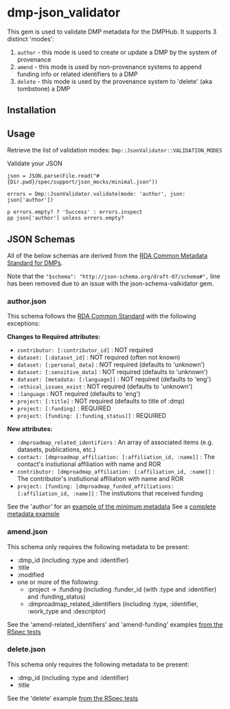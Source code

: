 # dmp-json_validator

This gem is used to validate DMP metadata for the DMPHub. It supports 3 distinct 'modes':

1. `author` - this mode is used to create or update a DMP by the system of provenance
2. `amend` - this mode is used by non-provenance systems to append funding info or related identifiers to a DMP
3. `delete` - this mode is used by the provenance system to 'delete' (aka tombstone) a DMP

## Installation



## Usage

Retrieve the list of validation modes:
`Dmp::JsonValidator::VALIDATION_MODES`

Validate your JSON
```
json = JSON.parse(File.read("#{Dir.pwd}/spec/support/json_mocks/minimal.json"))

errors = Dmp::JsonValidator.validate(mode: 'author', json: json['author'])

p errors.empty? ? 'Success' : errors.inspect
pp json['author'] unless errors.empty?
```

## JSON Schemas

All of the below schemas are derived from the [RDA Common Metadata Standard for DMPs](https://github.com/RDA-DMP-Common/RDA-DMP-Common-Standard/tree/master/examples/JSON/JSON-schema).

Note that the `"$schema": "http://json-schema.org/draft-07/schema#",` line has been removed due to an issue with the json-schema-valkidator gem.

### author.json

This schema follows the [RDA Common Standard](https://github.com/RDA-DMP-Common/RDA-DMP-Common-Standard/tree/master/examples/JSON/JSON-schema) with the following exceptions:

**Changes to Required attributes:**
- `contributor: [:contributor_id]` : NOT required
- `dataset: [:dataset_id]` : NOT required (often not known)
- `dataset: [:personal_data]` : NOT required (defaults to 'unknown')
- `dataset: [:sensitive_data]` : NOT required (defaults to 'unknown')
- `dataset: [metadata: [:language]]` : NOT required (defaults to 'eng')
- `:ethical_issues_exist` : NOT required (defaults to 'unknown')
- `:language` : NOT required (defaults to 'eng')
- `project: [:title]` : NOT required (defaults to title of :dmp)
- `project: [:funding]` : REQUIRED
- `project: [funding: [:funding_status]]` : REQUIRED

**New attributes:**
- `:dmproadmap_related_identifiers` : An array of associated items (e.g. datasets, publications, etc.)
- `contact: [dmproadmap_affiliation: [:affiliation_id, :name]]` : The contact's instiutional affiliation with name and ROR
- `contributor: [dmproadmap_affiliation: [:affiliation_id, :name]]` : The contributor's instiutional affiliation with name and ROR
- `project: [funding: [dmproadmap_funded_affiliations: [:affiliation_id, :name]]` : The instiutions that received funding

See the 'author' for an [example of the minimum metadata](https://github.com/CDLUC3/dmphub-v2/tree/main/gems/dmp-json_validator/spec/support/json_mocks/minimal.json)
See a [complete metadata example](https://github.com/CDLUC3/dmphub-v2/tree/main/gems/dmp-json_validator/spec/support/json_mocks/complete.json)

### amend.json

This schema only requires the following metadata to be present:
- :dmp_id (including :type and :identifier)
- :title
- :modified
- one or more of the following:
  - :project -> :funding (including :funder_id (with :type and :identifier) and :funding_status)
  - :dmproadmap_related_identifiers (including :type, :identifier, :work_type and :descriptor)

See the 'amend-related_identifiers' and 'amend-funding' examples [from the RSpec tests](https://github.com/CDLUC3/dmphub-v2/tree/main/gems/dmp-json_validator/spec/support/json_mocks/minimal.json)

### delete.json

This schema only requires the following metadata to be present:
- :dmp_id (including :type and :identifier)
- :title

See the 'delete' example [from the RSpec tests](https://github.com/CDLUC3/dmphub-v2/tree/main/gems/dmp-json_validator/spec/support/json_mocks/minimal.json)
